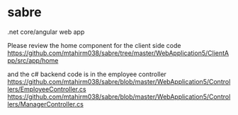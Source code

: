 # sabre
.net core/angular web app

Please review the home component for the client side code
https://github.com/mtahirm038/sabre/tree/master/WebApplication5/ClientApp/src/app/home 

and the c# backend code is in the employee controller
https://github.com/mtahirm038/sabre/blob/master/WebApplication5/Controllers/EmployeeController.cs 
https://github.com/mtahirm038/sabre/blob/master/WebApplication5/Controllers/ManagerController.cs 
